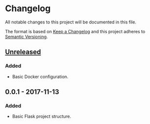 # Changelog
All notable changes to this project will be documented in this file.

The format is based on [Keep a Changelog](http://keepachangelog.com/en/1.0.0/)
and this project adheres to [Semantic Versioning](http://semver.org/spec/v2.0.0.html).

## [Unreleased]
### Added
- Basic Docker configuration.

## 0.0.1 - 2017-11-13
### Added
- Basic Flask project structure.

[Unreleased]: https://github.com/bchrobot/metagenscope-server/compare/v0.0.1...HEAD
